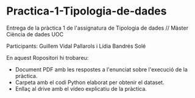 # Practica-1-Tipologia-de-dades
Entrega de la pràctica 1 de l'assignatura de Tipologia de dades // Màster Ciència de dades UOC

Participants: Guillem Vidal Pallarols i Lídia Bandrés Solé

En aquest Ropositori hi trobareu:
  - Document PDF amb les respostes a l'enunciat sobre l'execució de la pràctica.
  - Carpeta amb el codi Python elaborat per obtenir el dataset.
  - Enllaç al drive amb el vídeo explicatiu de la pràctica.
